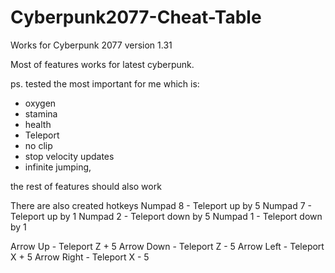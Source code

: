 # Cyberpunk2077-Cheat-Table

Works for Cyberpunk 2077 version 1.31

Most of features works for latest cyberpunk.

ps. tested the most important for me which is:
- oxygen
- stamina
- health
- Teleport
- no clip
- stop velocity updates
- infinite jumping, 

the rest of features should also work

There are also created hotkeys
Numpad 8 - Teleport up by 5
Numpad 7 - Teleport up by 1
Numpad 2 - Teleport down by 5
Numpad 1 - Teleport down by 1

Arrow Up - Teleport Z + 5
Arrow Down - Teleport Z - 5
Arrow Left - Teleport X + 5
Arrow Right - Teleport X - 5
